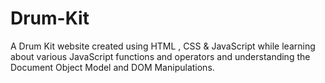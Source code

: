 # Drum-Kit
A Drum Kit website created using HTML , CSS &amp; JavaScript while learning about various JavaScript functions and operators and understanding the Document Object Model and DOM Manipulations.
